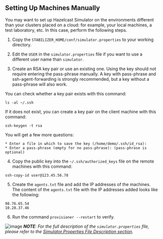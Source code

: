 

## Setting Up Machines Manually

You may want to set up Hazelcast Simulator on the environments different than your clusters placed on a cloud: for example, your local machines, a test laboratory, etc. In this case, perform the following steps.

1. Copy the `STABILIZER_HOME/conf/simulator.properties` to your working directory.

2. Edit the `USER` in the `simulator.properties` file if you want to use a different user name than `simulator`.

3. Create an RSA key pair or use an existing one. Using the key should not require entering the pass-phrase manually. A key with pass-phrase and ssh-agent-forwarding is strongly recommended, but a key without a pass-phrase will also work.

 You can check whether a key pair exists with this command:

 ```
 ls -al ~/.ssh
 ```
 If it does not exist, you can create a key pair on the client machine with this command:

 ```
 ssh-keygen -t rsa
 ```
 
 You will get a few more questions:

 	* Enter a file in which to save the key (/home/demo/.ssh/id_rsa):
 	* Enter a pass-phrase (empty for no pass-phrase): (pass-phrase is optional)

4. Copy the public key into the `~/.ssh/authorized_keys` file on the remote machines with this command:

 ```
 ssh-copy-id user@123.45.56.78
 ```

5. Create the `agents.txt` file and add the IP addresses of the machines. The content of the `agents.txt` file with the IP addresses added looks like the following:

 ```
 98.76.65.54
 10.28.37.46
 ```

6. Run the command `provisioner --restart` to verify.


![image](images/NoteSmall.jpg) ***NOTE***: *For the full description of the `simulator.properties` file, please refer to the [Simulator.Properties File Description section](#simulator-properties-file-description).*


